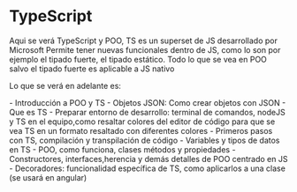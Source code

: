 # TypeScript

<p>
Aqui se verá TypeScript y POO, TS es un superset de JS desarrollado por Microsoft
Permite tener nuevas funcionales dentro de JS, como lo son por ejemplo el tipado fuerte,
el tipado estático. Todo lo que se vea en POO salvo el tipado fuerte es aplicable a JS nativo
<p>

<p>
Lo que se verá en adelante es:
<p>
- Introducción a POO y TS
- Objetos JSON: Como crear objetos con JSON
- Que es TS
- Preparar entorno de desarrollo: terminal de comandos, nodeJS y TS en el equipo,como resaltar colores
del editor de código para que se vea TS en un formato resaltado con diferentes colores
- Primeros pasos con TS, compilación y transpilación de código
- Variables y tipos de datos en TS
- POO, como funciona, clases métodos y propiedades
- Constructores, interfaces,herencia y demás detalles de POO centrado en JS
- Decoradores: funcionalidad específica de TS, como aplicarlos a una clase (se usará en angular)